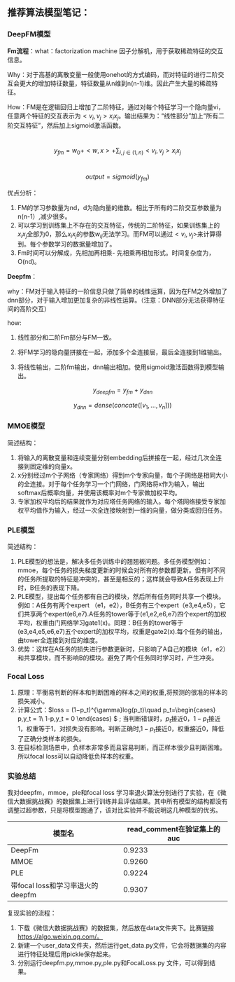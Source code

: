 ## 推荐算法模型笔记：

### DeepFM模型

**Fm流程**：what：factorization machine 因子分解机，用于获取稀疏特征的交互信息。

Why：对于高基的离散变量一般使用onehot的方式编码，而对特征的进行二阶交互会更大的增加特征数量，特征数量从n维到n(n-1)维。因此产生大量的稀疏特征。

How：FM是在逻辑回归上增加了二阶特征，通过对每个特征学习一个隐向量vi，任意两个特征的交互表示为$<v_i,v_j>x_ix_j$。输出结果为：“线性部分”加上“所有二阶交互特征”，然后加上sigmoid激活函数。 

​	$$ y_{fm} = w_0+<w,x>+\sum_{i,j\in(1,n)}<v_i,v_j>x_ix_j $$

​	$$ output = sigmoid(y_{fm}) $$ 

优点分析：

1. FM的学习参数量为nd，d为隐向量的维数。相比于所有的二阶交互参数量为n(n-1）,减少很多。
2. 可以学习到训练集上不存在的交互特征，传统的二阶特征，如果训练集上的$x_ix_j$全部为0，那么$x_ix_j$的参数$w_{ij}$无法学习。而FM可以通过$<v_i,v_j>$来计算得到。每个参数学习的数据量增加了。
3. Fm时间可以分解成，先相加再相乘- 先相乘再相加形式。时间复杂度为，O(nd)。

**Deepfm**：

why：FM对于输入特征的一阶信息只做了简单的线性运算，因为在FM之外增加了dnn部分，对于输入增加更加复杂的非线性运算。（注意：DNN部分无法获得特征间的高阶交互）

how:

1. 线性部分和二阶Fm部分与FM一致。

2. 将FM学习的隐向量拼接在一起，添加多个全连接层，最后全连接到1维输出。

3. 将线性输出，二阶fm输出，dnn输出相加。使用sigmoid激活函数得到模型输出。

   $$ y_{deepfm} = y_{fm}+y_{dnn}$$
   
   $$ y_{dnn} = dense(concate([v_1,...,v_n])) $$

### MMOE模型

简述结构：

1. 将输入的离散变量和连续变量分别embedding后拼接在一起，经过几次全连接到固定维的向量x。
2. x分别经过m个子网络（专家网络）得到m个专家向量，每个子网络是相同大小的全连接。对于每个任务学习一个门网络，门网络将x作为输入，输出softmax后概率向量，并使用该概率对m个专家做加权平均。
3.  专家加权平均后的结果就作为对应塔任务网络的输入。每个塔网络接受专家加权平均值作为输入，经过一次全连接映射到一维的向量，做分类或回归任务。

### PLE模型

简述结构：

1. PLE模型的想法是，解决多任务训练中的翘翘板问题。多任务模型例如：mmoe，每个任务的损失梯度更新的时候会对所有的参数都更新。但有时不同的任务所提取的特征是冲突的，甚至是相反的；这样就会导致A任务表现上升时，B任务的表现下降。
2. PLE模型，提出每个任务都有自己的模块，然后所有任务同时共享一个模块。例如：A任务有两个expert （e1，e2），B任务有三个expert（e3,e4,e5），它们共享两个expert(e6,e7).A任务的tower等于(e1,e2,e6,e7)四个expert的加权平均，权重由门网络学习gate1(x)。同理：B任务的tower等于(e3,e4,e5,e6,e7)五个expert的加权平均，权重是gate2(x).每个任务的输出，由tower全连接到对应的维度。
3. 优势：这样在A任务的损失进行参数更新时，只影响了A自己的模块（e1，e2）和共享模块，而不影响B的模块。避免了两个任务同时学习时，产生冲突。

### Focal Loss

1. 原理：平衡易判断的样本和判断困难的样本之间的权重,将预测的很准的样本的损失减小。
2. 计算公式：$loss = (1−p_t)^{\gamma}log(p_t)\quad  p_t=\begin{cases} p,y_t = 1\\ 1-p,y_t = 0 \end{cases} $  ; 当判断错误时，$p_t$接近0，$1-p_t$接近1，权重等于1，对损失没有影响。判断正确时,$1-p_t$接近0，权重接近0，降低了正确分类样本的损失。
3. 在目标检测场景中，负样本非常多而且容易判断，而正样本很少且判断困难。所以focal loss可以自动降低负样本的权重。



### 实验总结

我对deepfm，mmoe，ple和focal loss 学习率退火算法分别进行了实验，在《微信大数据挑战赛》的数据集上进行训练并且评估结果。其中所有模型的结构都没有调整过超参数，只是将模型跑通了，该对比实验并不能说明这几种模型的优劣。

| 模型名                           | read_comment在验证集上的auc |
| -------------------------------- | --------------------------- |
| DeepFm                           | 0.9233                      |
| MMOE                             | 0.9260                      |
| PLE                              | 0.9224                      |
| 带focal loss和学习率退火的deepfm | 0.9307                      |

复现实验的流程：

1. 下载《微信大数据挑战赛》的数据集，然后放在data文件夹下。比赛链接 https://algo.weixin.qq.com/。
2. 新建一个user_data文件夹，然后运行get_data.py文件，它会将数据集的内容进行特征处理后用pickle保存起来。
3. 分别运行deepfm.py,mmoe.py,ple.py和FocalLoss.py 文件，可以得到结果。
